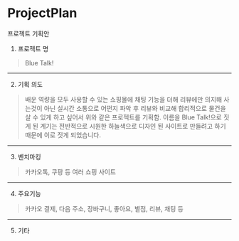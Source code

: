 # ProjectPlan
프로젝트 기획안

1. 프로젝트 명

> Blue Talk!

<hr>

2. 기획 의도

> 배운 역량을 모두 사용할 수 있는 쇼핑몰에 채팅 기능을 더해 리뷰에만 의지해 사는것이 아닌 실시간 소통으로 어떤지 파악 후 리뷰와 비교해 합리적으로 물건을 살 수 있게 하고 싶어서 위와 같은 프로젝트를 기획함.
> 이름을 Blue Talk!으로 짓게 된 계기는 전반적으로 시원한 하늘색으로 디자인 된 사이트로 만들려고 하기 때문에 이로 짓게 되었습니다. 

<hr>

3. 벤치마킹

> 카카오톡, 쿠팡 등 여러 쇼핑 사이트

<hr>

4. 주요기능

> 카카오 결제, 다음 주소, 장바구니, 좋아요, 별점, 리뷰, 채팅 등

<hr>

5. 기타

> 
